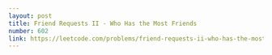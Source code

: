 ```yaml
---
layout: post
title: Friend Requests II - Who Has the Most Friends
number: 602
link: https://leetcode.com/problems/friend-requests-ii-who-has-the-most-friends
---
```

